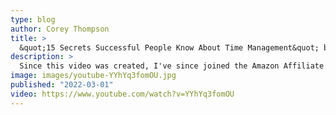```yaml
---
type: blog
author: Corey Thompson
title: >
  &quot;15 Secrets Successful People Know About Time Management&quot; by Kevin Kruse
description: >
  Since this video was created, I've since joined the Amazon Affiliate program. '15 Secrets Successful People Know About Time ...
image: images/youtube-YYhYq3fomOU.jpg
published: "2022-03-01"
video: https://www.youtube.com/watch?v=YYhYq3fomOU
---
```

